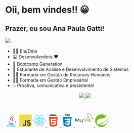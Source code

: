 <h1>Oii, bem vindes!! 😀</h1> 
<h2>Prazer, eu sou Ana Paula Gatti! </h2>  

<a href="https://www.linkedin.com/in/ana-paula-gatti-500a53157/" target="_blank"><img src="https://img.shields.io/badge/-LinkedIn-%230077B5?style=for-the-badge&logo=linkedin&logoColor=white" target="_blank"></a> 

- 🙋‍♀️ Ela/Dela
- 💻 Desenvolvedora  ❤
- 🚀 Bootcamp Generation
- 🧠 Estudante de Análise e Desenvolvimento de Sistemas
- 👩‍🎓 Formada em Gestão de Recursos Humanos
- 👩‍🎓 Formada em Gestão Empresarial
- 💡 Proativa, comunicativa e persistente!

<div align="center">
  <a href="https://github.com/Ana-Gatti">
  <img height="180em" src="https://github-readme-stats.vercel.app/api?username=Ana-Gatti&show_icons=true&theme=dracula&include_all_commits=true&count_private=true"/>
  <img height="180em" src="https://github-readme-stats.vercel.app/api/top-langs/?username=Ana-Gatti&layout=compact&langs_count=7&theme=dracula"/>
</div>

 ##
<div style="display: inline_block">
  <a href="https://dev.java/" target="_blank"> <img src="https://github.com/devicons/devicon/blob/master/icons/java/java-original.svg" alt="java" width="40"          height="40"/></a>    
  <a href="https://developer.mozilla.org/en-US/docs/Web/JavaScript" target="_blank"> 
    <img src="https://raw.githubusercontent.com/devicons/devicon/master/icons/javascript/javascript-original.svg" alt="javascript" width="40" height="40"/></a>
  <a href="https://pt-br.reactjs.org/docs/getting-started.html"> <img src="https://github.com/devicons/devicon/blob/master/icons/react/react-original.svg" width="40" height="40"/> </a>  
  <a href="https://www.w3.org/html/" target="_blank"> <img src="https://raw.githubusercontent.com/devicons/devicon/master/icons/html5/html5-original-wordmark.svg"        alt="html5" width="40" height="40"/> </a> 
  <a href="https://www.w3schools.com/css/" target="_blank"> <img src="https://raw.githubusercontent.com/devicons/devicon/master/icons/css3/css3-original-wordmark.svg"    alt="css3" width="40" height="40"/> </a>
  <a href="https://www.mysql.com/" target="_blank"> <img src="https://raw.githubusercontent.com/devicons/devicon/master/icons/mysql/mysql-original-wordmark.svg"          alt="mysql" width="60" height="60"/> </a>
  <a href="https://spring.io/" target="_blank"> <img src="https://github.com/devicons/devicon/blob/master/icons/spring/spring-original.svg" alt="spring" width="40" height="40"/> </a>
</div>
  
